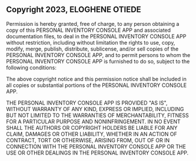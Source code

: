 ## Copyright 2023, ELOGHENE OTIEDE



Permission is hereby granted, free of charge, to any person obtaining a copy of this PERSONAL INVENTORY CONSOLE APP and associated documentation files, to deal in the PERSONAL INVENTORY CONSOLE APP without restriction, including without limitation the rights to use, copy, modify, merge, publish, distribute, sublicense, and/or sell copies of the PERSONAL INVENTORY CONSOLE APP, and to permit persons to whom the PERSONAL INVENTORY CONSOLE APP is furnished to do so, subject to the following conditions:

The above copyright notice and this permission notice shall be included in all copies or substantial portions of the PERSONAL INVENTORY CONSOLE APP.

THE PERSONAL INVENTORY CONSOLE APP IS PROVIDED "AS IS", WITHOUT WARRANTY OF ANY KIND, EXPRESS OR IMPLIED, INCLUDING BUT NOT LIMITED TO THE WARRANTIES OF MERCHANTABILITY, FITNESS FOR A PARTICULAR PURPOSE AND NONINFRINGEMENT. IN NO EVENT SHALL THE AUTHORS OR COPYRIGHT HOLDERS BE LIABLE FOR ANY CLAIM, DAMAGES OR OTHER LIABILITY, WHETHER IN AN ACTION OF CONTRACT, TORT OR OTHERWISE, ARISING FROM, OUT OF OR IN CONNECTION WITH THE PERSONAL INVENTORY CONSOLE APP OR THE USE OR OTHER DEALINGS IN THE PERSONAL INVENTORY CONSOLE APP.
